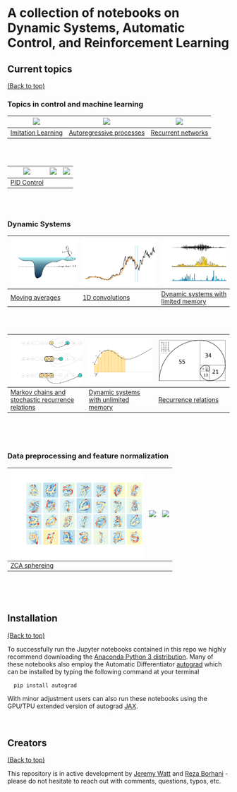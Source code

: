 # A collection of notebooks on Dynamic Systems, Automatic Control, and Reinforcement Learning

## Current topics
[(Back to top)](#table-of-contents)

### Topics in control and machine learning

 <img src="https://jermwatt.github.io/control-notes/presentations/imitation_learning/images/self_driving_crash.png" width="300px" height="auto">  | <img src="https://jermwatt.github.io/control-notes/presentations/autoregressive_processes/images/windowing_series.png" width="300px" height="auto"> | <img src="https://jermwatt.github.io/control-notes/presentations/recurrent_networks/images/windowing_series.png" width="300px" height="auto"> 
---|---|---
[Imitation Learning](https://jermwatt.github.io/control-notes/presentations/imitation_learning/mitation_learning.slides.html) | [Autoregressive processes](https://jermwatt.github.io/control-notes/presentations/autoregressive_processes/autoregressive_processes.slides.html) | [Recurrent networks](https://jermwatt.github.io/control-notes/presentations/recurrent_networks/recurrent_networks.slides.html) |

<br><br>

 <img src="https://jermwatt.github.io/control-notes/presentations/pid_control/images/error_curve.png" width="300px" height="auto">  | <img src="https://www.seekpng.com/png/small/56-569770_the-warm-glow-of-white-led-lighting-peers.png" width="300px" height="auto"> | <img src="https://www.seekpng.com/png/small/56-569770_the-warm-glow-of-white-led-lighting-peers.png" width="300px" height="auto"> 
---|---|---
[PID Control](https://jermwatt.github.io/control-notes/presentations/pid_control/pid_control_part_1.slides.html) | []() | []() |

<br><br>

### Dynamic Systems

<img src="posts/moving_averages/images/moving_avg.png" width="300px" height="auto"> | <img src="posts/one_dimensional_convolutions/images/conv.png" width="300px" height="auto"> | <img src="posts/dynamic_systems_limited_memory/images/ds.png" width="300px" height="auto"> 
---|---|---
[Moving averages](https://jermwatt.github.io/control-notes/posts/moving_averages/Moving_averages.html) | [1D convolutions](https://jermwatt.github.io/control-notes/posts/one_dimensional_convolutions/One_dimensional_convolutions.html) | [Dynamic systems with limited memory](https://jermwatt.github.io/control-notes/posts/dynamic_systems_limited_memory/dynamic_systems_limited_memory.html)

<br><br>

<img src="posts/markov_chains/images/markov.png" width="300px" height="auto"> | <img src="posts/dynamic_systems_unlimited_memory/images/riemann_v2.png" width="300px" height="auto"> | <img src="posts/recurrence_relations/images/fibonacci_sequence.png" width="300px" height="auto">
---|---|---
[Markov chains and stochastic recurrence relations](https://jermwatt.github.io/control-notes/posts/markov_chains/Markov_chains.html) | [Dynamic systems with unlimited memory](https://jermwatt.github.io/control-notes/posts/dynamic_systems_unlimited_memory/dynamic_systems_unlimited_memory.html)|   [Recurrence relations](https://jermwatt.github.io/control-notes/posts/recurrence_relations/Recurrence_relations.html)|  &nbsp;


<br><br><br>

[comment]: <> (https://www.seekpng.com/png/small/56-569770_the-warm-glow-of-white-led-lighting-peers.png)

### Data preprocessing and feature normalization

<img src="posts/zca_sphereing/images/ZCA.png" width="300px" height="auto"> | <img src="https://www.seekpng.com/png/small/56-569770_the-warm-glow-of-white-led-lighting-peers.png" width="300px" height="auto"> | <img src="https://www.seekpng.com/png/small/56-569770_the-warm-glow-of-white-led-lighting-peers.png" width="300px" height="auto">
---|---|---
[ZCA sphereing](https://jermwatt.github.io/control-notes/posts/zca_sphereing/ZCA_Sphereing.html) | &nbsp; | &nbsp;
 
<br><br><br>
## Installation
[(Back to top)](#table-of-contents)

To successfully run the Jupyter notebooks contained in this repo we highly recommend downloading the [Anaconda Python 3 distribution](https://www.anaconda.com/download/#macos). Many of these notebooks also employ the Automatic Differentiator [autograd](https://github.com/HIPS/autograd) which can be installed by typing the following command at your terminal
      
      pip install autograd
      
With minor adjustment users can also run these notebooks using the GPU/TPU extended version of autograd [JAX](https://github.com/google/jax).<br><br><br>


## Creators 

[(Back to top)](#table-of-contents) 

This repository is in active development by [Jeremy Watt](mailto:jeremy@dgsix.com) and [Reza Borhani](mailto:reza@dgsix.com) - please do not hesitate to reach out with comments, questions, typos, etc.
